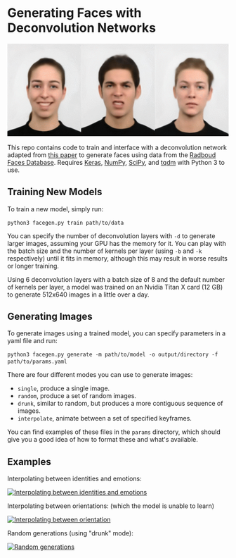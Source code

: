 # Generating Faces with Deconvolution Networks

![Example generations](img/example.gif)

This repo contains code to train and interface with a deconvolution network adapted from [this paper][Chairs] to generate faces using data from the [Radboud Faces Database][RaFD]. Requires [Keras][Keras], [NumPy][NumPy], [SciPy][SciPy], and [tqdm][tqdm] with Python 3 to use.

## Training New Models

To train a new model, simply run:

    python3 facegen.py train path/to/data
    
You can specify the number of deconvolution layers with `-d` to generate larger images, assuming your GPU has the memory for it. You can play with the batch size and the number of kernels per layer (using `-b` and `-k` respectively) until it fits in memory, although this may result in worse results or longer training.

Using 6 deconvolution layers with a batch size of 8 and the default number of kernels per layer, a model was trained on an Nvidia Titan X card (12 GB) to generate 512x640 images in a little over a day.

## Generating Images

To generate images using a trained model, you can specify parameters in a yaml file and run:

    python3 facegen.py generate -m path/to/model -o output/directory -f path/to/params.yaml

There are four different modes you can use to generate images:

* `single`, produce a single image.
* `random`, produce a set of random images.
* `drunk`, similar to random, but produces a more contiguous sequence of images.
* `interpolate`, animate between a set of specified keyframes.

You can find examples of these files in the `params` directory, which should give you a good idea of how to format these and what's available.

## Examples

Interpolating between identities and emotions:

[![Interpolating between identities and emotions](http://img.youtube.com/vi/UdTq_Q-WgTs/0.jpg)](https://www.youtube.com/watch?v=UdTq_Q-WgTs)

Interpolating between orientations: (which the model is unable to learn)

[![Interpolating between orientation](http://img.youtube.com/vi/F4OFkN3EURk/0.jpg)](https://www.youtube.com/watch?v=F4OFkN3EURk)

Random generations (using "drunk" mode):

[![Random generations](http://img.youtube.com/vi/vt8zNvJNjSo/0.jpg)](https://www.youtube.com/watch?v=F4OFkN3EURk)

[Chairs]: https://arxiv.org/abs/1411.5928
[RaFD]: http://www.socsci.ru.nl:8180/RaFD2/RaFD?p=main
[Keras]: https://keras.io/
[NumPy]: http://www.numpy.org/
[SciPy]: https://www.scipy.org/
[tqdm]: https://github.com/noamraph/tqdm
